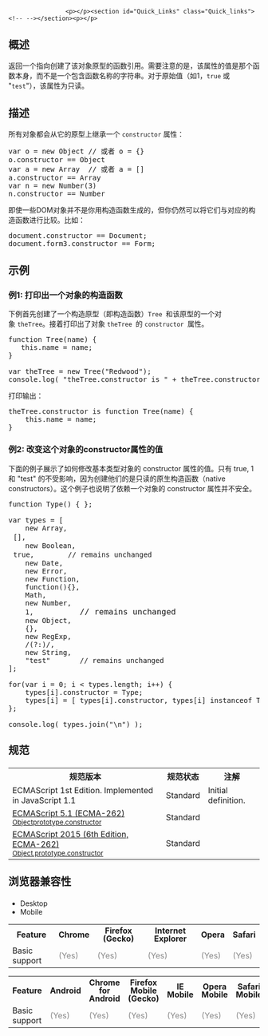 
                
                  
                    <p></p><section id="Quick_Links" class="Quick_links"><!-- --></section><p></p>

<h2 name="Summary" id="Summary">&#x6982;&#x8FF0;</h2>

<p>&#x8FD4;&#x56DE;&#x4E00;&#x4E2A;&#x6307;&#x5411;&#x521B;&#x5EFA;&#x4E86;&#x8BE5;&#x5BF9;&#x8C61;&#x539F;&#x578B;&#x7684;&#x51FD;&#x6570;&#x5F15;&#x7528;&#x3002;&#x9700;&#x8981;&#x6CE8;&#x610F;&#x7684;&#x662F;&#xFF0C;&#x8BE5;&#x5C5E;&#x6027;&#x7684;&#x503C;&#x662F;&#x90A3;&#x4E2A;&#x51FD;&#x6570;&#x672C;&#x8EAB;&#xFF0C;&#x800C;&#x4E0D;&#x662F;&#x4E00;&#x4E2A;&#x5305;&#x542B;&#x51FD;&#x6570;&#x540D;&#x79F0;&#x7684;&#x5B57;&#x7B26;&#x4E32;&#x3002;&#x5BF9;&#x4E8E;&#x539F;&#x59CB;&#x503C;&#xFF08;&#x5982;1&#xFF0C;<code>true</code> &#x6216; &quot;<code>test</code>&quot;&#xFF09;&#xFF0C;&#x8BE5;&#x5C5E;&#x6027;&#x4E3A;&#x53EA;&#x8BFB;&#x3002;</p>

<h2 name="Description" id="Description">&#x63CF;&#x8FF0;</h2>

<p>&#x6240;&#x6709;&#x5BF9;&#x8C61;&#x90FD;&#x4F1A;&#x4ECE;&#x5B83;&#x7684;&#x539F;&#x578B;&#x4E0A;&#x7EE7;&#x627F;&#x4E00;&#x4E2A; <code>constructor</code> &#x5C5E;&#x6027;&#xFF1A;</p>

<pre class="brush:js">var o = new Object // &#x6216;&#x8005; o = {}
o.constructor == Object
var a = new Array  // &#x6216;&#x8005; a = []
a.constructor == Array
var n = new Number(3)
n.constructor == Number</pre>

<p>&#x5373;&#x4F7F;&#x4E00;&#x4E9B;DOM&#x5BF9;&#x8C61;&#x5E76;&#x4E0D;&#x662F;&#x4F60;&#x7528;&#x6784;&#x9020;&#x51FD;&#x6570;&#x751F;&#x6210;&#x7684;&#xFF0C;&#x4F46;&#x4F60;&#x4ECD;&#x7136;&#x53EF;&#x4EE5;&#x5C06;&#x5B83;&#x4EEC;&#x4E0E;&#x5BF9;&#x5E94;&#x7684;&#x6784;&#x9020;&#x51FD;&#x6570;&#x8FDB;&#x884C;&#x6BD4;&#x8F83;&#x3002;&#x6BD4;&#x5982;&#xFF1A;</p>

<pre class="brush:js">document.constructor == Document;
document.form3.constructor == Form;</pre>

<h2 name="Examples" id="Examples">&#x793A;&#x4F8B;</h2>

<h3 name="Example:_Displaying_the_constructor_of_an_object" id="Example:_Displaying_the_constructor_of_an_object">&#x4F8B;1: &#x6253;&#x5370;&#x51FA;&#x4E00;&#x4E2A;&#x5BF9;&#x8C61;&#x7684;&#x6784;&#x9020;&#x51FD;&#x6570;</h3>

<p>&#x4E0B;&#x4F8B;&#x9996;&#x5148;&#x521B;&#x5EFA;&#x4E86;&#x4E00;&#x4E2A;&#x6784;&#x9020;&#x539F;&#x578B;&#xFF08;&#x5373;&#x6784;&#x9020;&#x51FD;&#x6570;&#xFF09;<code>Tree&#xA0;</code>&#x548C;&#x8BE5;&#x539F;&#x578B;&#x7684;&#x4E00;&#x4E2A;&#x5BF9;&#x8C61;&#xA0;<code>theTree</code>&#x3002;&#x63A5;&#x7740;&#x6253;&#x5370;&#x51FA;&#x4E86;&#x5BF9;&#x8C61; <code>theTree </code>&#x7684; <code>constructor </code>&#x5C5E;&#x6027;&#x3002;</p>

<pre class="brush:js">function Tree(name) {
   this.name = name;
}

var theTree = new Tree(&quot;Redwood&quot;);
console.log( &quot;theTree.constructor is &quot; + theTree.constructor );</pre>

<p>&#x6253;&#x5370;&#x8F93;&#x51FA;&#xFF1A;</p>

<pre class="brush:js">theTree.constructor is function Tree(name) {
    this.name = name;
}</pre>

<h3 name="Example:_Changing_the_constructor_of_an_object" id="Example:_Changing_the_constructor_of_an_object">&#x4F8B;2: &#x6539;&#x53D8;&#x8FD9;&#x4E2A;&#x5BF9;&#x8C61;&#x7684;constructor&#x5C5E;&#x6027;&#x7684;&#x503C;</h3>

<p>&#x4E0B;&#x9762;&#x7684;&#x4F8B;&#x5B50;&#x5C55;&#x793A;&#x4E86;&#x5982;&#x4F55;&#x4FEE;&#x6539;&#x57FA;&#x672C;&#x7C7B;&#x578B;&#x5BF9;&#x8C61;&#x7684; constructor &#x5C5E;&#x6027;&#x7684;&#x503C;&#x3002;&#x53EA;&#x6709; true, 1 &#x548C; &quot;test&quot; &#x7684;&#x4E0D;&#x53D7;&#x5F71;&#x54CD;&#xFF0C;&#x56E0;&#x4E3A;&#x521B;&#x5EFA;&#x4ED6;&#x4EEC;&#x7684;&#x662F;&#x53EA;&#x8BFB;&#x7684;&#x539F;&#x751F;&#x6784;&#x9020;&#x51FD;&#x6570;&#xFF08;native constructors&#xFF09;&#x3002;&#x8FD9;&#x4E2A;&#x4F8B;&#x5B50;&#x4E5F;&#x8BF4;&#x660E;&#x4E86;&#x4F9D;&#x8D56;&#x4E00;&#x4E2A;&#x5BF9;&#x8C61;&#x7684; constructor &#x5C5E;&#x6027;&#x5E76;&#x4E0D;&#x5B89;&#x5168;&#x3002;</p>

<pre class="brush:js">function Type() { };

var	types = [
	new Array,
<span style="font-size: 1rem;">	</span>[],
	new Boolean,
<span style="font-size: 1rem;">	</span>true,        // remains unchanged
	new Date,
	new Error,
	new Function,
	function(){},
	Math,	
	new Number,
	1,           <span style="font-size: 1rem;">// remains unchanged</span>
	new Object,
	{},
	new RegExp,
	/(?:)/,
	new String,
	&quot;test&quot;       // remains unchanged
];

for(var i = 0; i &lt; types.length; i++) {
	types[i].constructor = Type;
	types[i] = [ types[i].constructor, types[i] instanceof Type, types[i].toString() ];
};

console.log( types.join(&quot;\n&quot;) );</pre>

<h2 id="&#x89C4;&#x8303;" style="margin-bottom: 20px; line-height: 30px;">&#x89C4;&#x8303;</h2>

<table class="standard-table">
 <tbody>
  <tr>
   <th scope="col">&#x89C4;&#x8303;&#x7248;&#x672C;</th>
   <th scope="col">&#x89C4;&#x8303;&#x72B6;&#x6001;</th>
   <th scope="col">&#x6CE8;&#x89E3;</th>
  </tr>
  <tr>
   <td>ECMAScript 1st Edition. Implemented in JavaScript 1.1</td>
   <td>Standard</td>
   <td>Initial definition.</td>
  </tr>
  <tr>
   <td><a href="http://www.ecma-international.org/ecma-262/5.1/#sec-15.2.4.1" class="external" lang="en" hreflang="en">ECMAScript 5.1 (ECMA-262)<br><small lang="zh-CN">Objectprototype.constructor</small></a></td>
   <td><span class="spec-Standard">Standard</span></td>
   <td>&#xA0;</td>
  </tr>
  <tr>
   <td><a href="http://www.ecma-international.org/ecma-262/6.0/#sec-object.prototype.constructor" class="external" lang="en" hreflang="en">ECMAScript 2015 (6th Edition, ECMA-262)<br><small lang="zh-CN">Object.prototype.constructor</small></a></td>
   <td><span class="spec-Standard">Standard</span></td>
   <td>&#xA0;</td>
  </tr>
 </tbody>
</table>

<h2 id="&#x6D4F;&#x89C8;&#x5668;&#x517C;&#x5BB9;&#x6027;" style="margin-bottom: 20px; line-height: 30px;">&#x6D4F;&#x89C8;&#x5668;&#x517C;&#x5BB9;&#x6027;</h2>

<p></p><div class="htab"> 
    <a name="AutoCompatibilityTable" id="AutoCompatibilityTable"></a> 
    <ul> 
        <li class="selected"><a>Desktop</a></li> 
        <li><a>Mobile</a></li> 
    </ul> 
</div><p></p>

<div id="compat-desktop">
<table class="compat-table">
 <tbody>
  <tr>
   <th style="line-height: 16px;">Feature</th>
   <th style="line-height: 16px;">Chrome</th>
   <th style="line-height: 16px;">Firefox (Gecko)</th>
   <th style="line-height: 16px;">Internet Explorer</th>
   <th style="line-height: 16px;">Opera</th>
   <th style="line-height: 16px;">Safari</th>
  </tr>
  <tr>
   <td>Basic support</td>
   <td><span title="Please update this with the earliest version of support." style="color: #888;">(Yes)</span></td>
   <td><span title="Please update this with the earliest version of support." style="color: #888;">(Yes)</span></td>
   <td><span title="Please update this with the earliest version of support." style="color: #888;">(Yes)</span></td>
   <td><span title="Please update this with the earliest version of support." style="color: #888;">(Yes)</span></td>
   <td><span title="Please update this with the earliest version of support." style="color: #888;">(Yes)</span></td>
  </tr>
 </tbody>
</table>
</div>

<div id="compat-mobile">
<table class="compat-table">
 <tbody>
  <tr>
   <th style="line-height: 16px;">Feature</th>
   <th style="line-height: 16px;">Android</th>
   <th style="line-height: 16px;">Chrome for Android</th>
   <th style="line-height: 16px;">Firefox Mobile (Gecko)</th>
   <th style="line-height: 16px;">IE Mobile</th>
   <th style="line-height: 16px;">Opera Mobile</th>
   <th style="line-height: 16px;">Safari Mobile</th>
  </tr>
  <tr>
   <td>Basic support</td>
   <td><span title="Please update this with the earliest version of support." style="color: #888;">(Yes)</span></td>
   <td><span title="Please update this with the earliest version of support." style="color: #888;">(Yes)</span></td>
   <td><span title="Please update this with the earliest version of support." style="color: #888;">(Yes)</span></td>
   <td><span title="Please update this with the earliest version of support." style="color: #888;">(Yes)</span></td>
   <td><span title="Please update this with the earliest version of support." style="color: #888;">(Yes)</span></td>
   <td><span title="Please update this with the earliest version of support." style="color: #888;">(Yes)</span></td>
  </tr>
 </tbody>
</table>
</div>

<p>&#xA0;</p>
                  
                
              